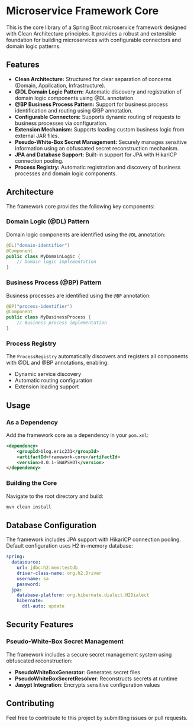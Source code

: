 # Microservice Framework Core

This is the core library of a Spring Boot microservice framework designed with Clean Architecture principles. It provides a robust and extensible foundation for building microservices with configurable connectors and domain logic patterns.

## Features

*   **Clean Architecture:** Structured for clear separation of concerns (Domain, Application, Infrastructure).
*   **@DL Domain Logic Pattern:** Automatic discovery and registration of domain logic components using @DL annotation.
*   **@BP Business Process Pattern:** Support for business process identification and routing using @BP annotation.
*   **Configurable Connectors:** Supports dynamic routing of requests to business processes via configuration.
*   **Extension Mechanism:** Supports loading custom business logic from external JAR files.
*   **Pseudo-White-Box Secret Management:** Securely manages sensitive information using an obfuscated secret reconstruction mechanism.
*   **JPA and Database Support:** Built-in support for JPA with HikariCP connection pooling.
*   **Process Registry:** Automatic registration and discovery of business processes and domain logic components.

## Architecture

The framework core provides the following key components:

### Domain Logic (@DL) Pattern

Domain logic components are identified using the `@DL` annotation:

```java
@DL("domain-identifier")
@Component
public class MyDomainLogic {
    // Domain logic implementation
}
```

### Business Process (@BP) Pattern

Business processes are identified using the `@BP` annotation:

```java
@BP("process-identifier")
@Component
public class MyBusinessProcess {
    // Business process implementation
}
```

### Process Registry

The `ProcessRegistry` automatically discovers and registers all components with @DL and @BP annotations, enabling:

- Dynamic service discovery
- Automatic routing configuration
- Extension loading support

## Usage

### As a Dependency

Add the framework core as a dependency in your `pom.xml`:

```xml
<dependency>
    <groupId>blog.eric231</groupId>
    <artifactId>framework-core</artifactId>
    <version>0.0.1-SNAPSHOT</version>
</dependency>
```

### Building the Core

Navigate to the root directory and build:

```bash
mvn clean install
```

## Database Configuration

The framework includes JPA support with HikariCP connection pooling. Default configuration uses H2 in-memory database:

```yaml
spring:
  datasource:
    url: jdbc:h2:mem:testdb
    driver-class-name: org.h2.Driver
    username: sa
    password: 
  jpa:
    database-platform: org.hibernate.dialect.H2Dialect
    hibernate:
      ddl-auto: update
```

## Security Features

### Pseudo-White-Box Secret Management

The framework includes a secure secret management system using obfuscated reconstruction:

- **PseudoWhiteBoxGenerator**: Generates secret files
- **PseudoWhiteBoxSecretResolver**: Reconstructs secrets at runtime
- **Jasypt Integration**: Encrypts sensitive configuration values

## Contributing

Feel free to contribute to this project by submitting issues or pull requests.
